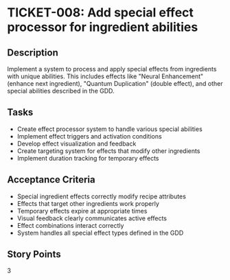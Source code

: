 # TICKET-008: Add special effect processor for ingredient abilities

## Description
Implement a system to process and apply special effects from ingredients with unique abilities. This includes effects like "Neural Enhancement" (enhance next ingredient), "Quantum Duplication" (double effect), and other special abilities described in the GDD.

## Tasks
- Create effect processor system to handle various special abilities
- Implement effect triggers and activation conditions
- Develop effect visualization and feedback
- Create targeting system for effects that modify other ingredients
- Implement duration tracking for temporary effects

## Acceptance Criteria
- Special ingredient effects correctly modify recipe attributes
- Effects that target other ingredients work properly
- Temporary effects expire at appropriate times
- Visual feedback clearly communicates active effects
- Effect combinations interact correctly
- System handles all special effect types defined in the GDD

## Story Points
3 